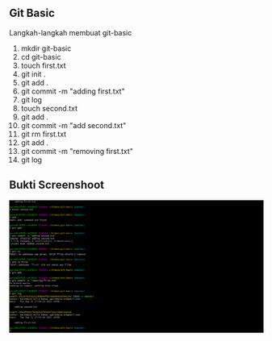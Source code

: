 ## Git Basic

Langkah-langkah membuat git-basic
1. mkdir git-basic
2. cd git-basic
3. touch first.txt
4. git init . 
5. git add .
6. git commit -m "adding first.txt"
7. git log
8. touch second.txt
9. git add .
10. git commit -m "add second.txt"
11. git rm first.txt
12. git add .
13. git commit -m "removing first.txt"
14. git log

## Bukti Screenshoot
<img src="bukti-ss-terminal.png" alt="bukti-terminal">


